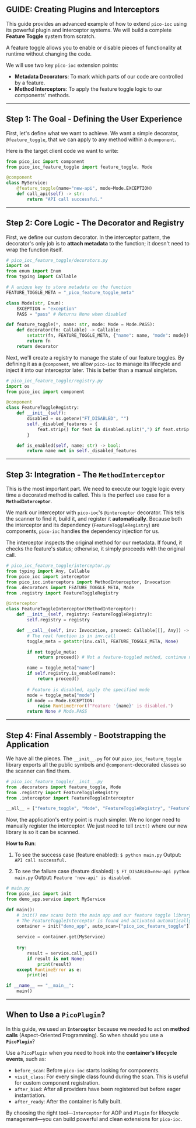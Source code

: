 ## GUIDE: Creating Plugins and Interceptors

This guide provides an advanced example of how to extend `pico-ioc` using its powerful plugin and interceptor systems. We will build a complete **Feature Toggle** system from scratch.

A feature toggle allows you to enable or disable pieces of functionality at runtime without changing the code.

We will use two key `pico-ioc` extension points:

  * **Metadata Decorators**: To mark which parts of our code are controlled by a feature.
  * **Method Interceptors**: To apply the feature toggle logic to our components' methods.

-----

## Step 1: The Goal - Defining the User Experience

First, let's define what we want to achieve. We want a simple decorator, `@feature_toggle`, that we can apply to any method within a `@component`.

Here is the target client code we want to write:

```python
from pico_ioc import component
from pico_ioc_feature_toggle import feature_toggle, Mode

@component
class MyService:
    @feature_toggle(name="new-api", mode=Mode.EXCEPTION)
    def call_api(self) -> str:
        return "API call successful."
```

-----

## Step 2: Core Logic - The Decorator and Registry

First, we define our custom decorator. In the interceptor pattern, the decorator's only job is to **attach metadata** to the function; it doesn't need to wrap the function itself.

```python
# pico_ioc_feature_toggle/decorators.py
import os
from enum import Enum
from typing import Callable

# A unique key to store metadata on the function
FEATURE_TOGGLE_META = "_pico_feature_toggle_meta"

class Mode(str, Enum):
    EXCEPTION = "exception"
    PASS = "pass" # Returns None when disabled

def feature_toggle(*, name: str, mode: Mode = Mode.PASS):
    def decorator(fn: Callable) -> Callable:
        setattr(fn, FEATURE_TOGGLE_META, {"name": name, "mode": mode})
        return fn
    return decorator
```

Next, we'll create a registry to manage the state of our feature toggles. By defining it as a `@component`, we allow `pico-ioc` to manage its lifecycle and inject it into our interceptor later. This is better than a manual singleton.

```python
# pico_ioc_feature_toggle/registry.py
import os
from pico_ioc import component

@component
class FeatureToggleRegistry:
    def __init__(self):
        disabled = os.getenv("FT_DISABLED", "")
        self._disabled_features = {
            feat.strip() for feat in disabled.split(",") if feat.strip()
        }

    def is_enabled(self, name: str) -> bool:
        return name not in self._disabled_features
```

-----

## Step 3: Integration - The `MethodInterceptor`

This is the most important part. We need to execute our toggle logic every time a decorated method is called. This is the perfect use case for a **`MethodInterceptor`**.

We mark our interceptor with `pico-ioc`'s `@interceptor` decorator. This tells the scanner to find it, build it, and register it **automatically**. Because both the interceptor and its dependency (`FeatureToggleRegistry`) are components, `pico-ioc` handles the dependency injection for us.

The interceptor inspects the original method for our metadata. If found, it checks the feature's status; otherwise, it simply proceeds with the original call.

```python
# pico_ioc_feature_toggle/interceptor.py
from typing import Any, Callable
from pico_ioc import interceptor
from pico_ioc.interceptors import MethodInterceptor, Invocation
from .decorators import FEATURE_TOGGLE_META, Mode
from .registry import FeatureToggleRegistry

@interceptor
class FeatureToggleInterceptor(MethodInterceptor):
    def __init__(self, registry: FeatureToggleRegistry):
        self.registry = registry

    def __call__(self, inv: Invocation, proceed: Callable[[], Any]) -> Any:
        # The real function is in inv.call
        toggle_meta = getattr(inv.call, FEATURE_TOGGLE_META, None)

        if not toggle_meta:
            return proceed() # Not a feature-toggled method, continue normally

        name = toggle_meta["name"]
        if self.registry.is_enabled(name):
            return proceed()
        
        # Feature is disabled, apply the specified mode
        mode = toggle_meta["mode"]
        if mode == Mode.EXCEPTION:
            raise RuntimeError(f"Feature '{name}' is disabled.")
        return None # Mode.PASS
```

-----

## Step 4: Final Assembly - Bootstrapping the Application

We have all the pieces. The `__init__.py` for our `pico_ioc_feature_toggle` library exports all the public symbols and `@component`-decorated classes so the scanner can find them.

```python
# pico_ioc_feature_toggle/__init__.py
from .decorators import feature_toggle, Mode
from .registry import FeatureToggleRegistry
from .interceptor import FeatureToggleInterceptor

__all__ = ["feature_toggle", "Mode", "FeatureToggleRegistry", "FeatureToggleInterceptor"]
```

Now, the application's entry point is much simpler. We no longer need to manually register the interceptor. We just need to tell `init()` where our new library is so it can be scanned.

**How to Run**:

1.  To see the success case (feature enabled):
    `$ python main.py`
    Output: `API call successful.`

2.  To see the failure case (feature disabled):
    `$ FT_DISABLED=new-api python main.py`
    Output: `Feature 'new-api' is disabled.`

<!-- end list -->

```python
# main.py
from pico_ioc import init
from demo_app.service import MyService

def main():
    # init() now scans both the main app and our feature toggle library.
    # The FeatureToggleInterceptor is found and activated automatically.
    container = init("demo_app", auto_scan=["pico_ioc_feature_toggle"])
    
    service = container.get(MyService)
    
    try:
        result = service.call_api()
        if result is not None:
            print(result)
    except RuntimeError as e:
        print(e)

if __name__ == "__main__":
    main()
```

-----

## When to Use a `PicoPlugin`?

In this guide, we used an **`Interceptor`** because we needed to act on **method calls** (Aspect-Oriented Programming). So when should you use a **`PicoPlugin`**?

Use a `PicoPlugin` when you need to hook into the **container's lifecycle events**, such as:

  * `before_scan`: Before `pico-ioc` starts looking for components.
  * `visit_class`: For every single class found during the scan. This is useful for custom component registration.
  * `after_bind`: After all providers have been registered but before eager instantiation.
  * `after_ready`: After the container is fully built.

By choosing the right tool—`Interceptor` for AOP and `Plugin` for lifecycle management—you can build powerful and clean extensions for `pico-ioc`.

